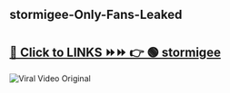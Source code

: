 
 ## stormigee-Only-Fans-Leaked

# <h2><a href="https://clipsfans.com/stormigee&ref=git">🔗 Click to LINKS ⏩⏩ 👉 🟢 stormigee </a></h2>

<a href="https://clipsfans.com/stormigee&ref=git" rel="nofollow" data-target="animated-image.originalLink"><img src="https://i.ibb.co.com/xMMVF88/686577567.gif" alt="Viral Video Original" style="max-width: 100%; display: inline-block;" data-target="animated-image.originalImage"></a>
